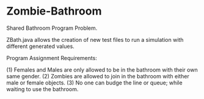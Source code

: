 # Zombie-Bathroom
Shared Bathroom Program Problem.

ZBath.java allows the creation of new test files to run a simulation with different generated values.

Program Assignment Requirements:

(1) Females and Males are only allowed to be in the bathroom with their own same gender.
(2) Zombies are allowed to join in the bathroom with either male or female objects.
(3) No one can budge the line or queue; while waiting to use the bathroom.
